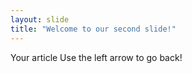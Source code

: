 ```yaml
---
layout: slide
title: "Welcome to our second slide!"
---
```

Your article
Use the left arrow to go back!
